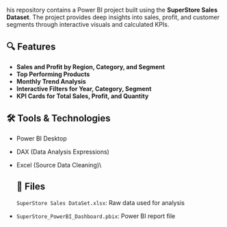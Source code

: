 his repository contains a Power BI project built using the **SuperStore Sales Dataset**. The project provides deep insights into sales, profit, and customer segments through interactive visuals and calculated KPIs.

## 🔍 Features

- **Sales and Profit by Region, Category, and Segment**
- **Top Performing Products**
- **Monthly Trend Analysis**
- **Interactive Filters for Year, Category, Segment**
- **KPI Cards for Total Sales, Profit, and Quantity**

## 🛠 Tools & Technologies

- Power BI Desktop  
- DAX (Data Analysis Expressions)  
- Excel (Source Data Cleaning)\

  ## 📁 Files

   `SuperStore Sales DataSet.xlsx`: Raw data used for analysis
- `SuperStore_PowerBI_Dashboard.pbix`: Power BI report file


